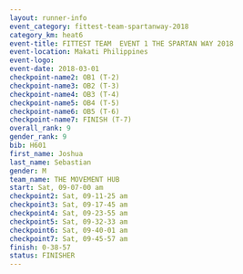 ```yaml
---
layout: runner-info 
event_category: fittest-team-spartanway-2018 
category_km: heat6 
event-title: FITTEST TEAM  EVENT 1 THE SPARTAN WAY 2018 
event-location: Makati Philippines 
event-logo: 
event-date: 2018-03-01 
checkpoint-name2: OB1 (T-2) 
checkpoint-name3: OB2 (T-3) 
checkpoint-name4: OB3 (T-4) 
checkpoint-name5: OB4 (T-5) 
checkpoint-name6: OB5 (T-6) 
checkpoint-name7: FINISH (T-7) 
overall_rank: 9
gender_rank: 9
bib: H601
first_name: Joshua
last_name: Sebastian
gender: M
team_name: THE MOVEMENT HUB
start: Sat, 09-07-00 am
checkpoint2: Sat, 09-11-25 am
checkpoint3: Sat, 09-17-45 am
checkpoint4: Sat, 09-23-55 am
checkpoint5: Sat, 09-32-33 am
checkpoint6: Sat, 09-40-01 am
checkpoint7: Sat, 09-45-57 am
finish: 0-38-57
status: FINISHER
---
```

